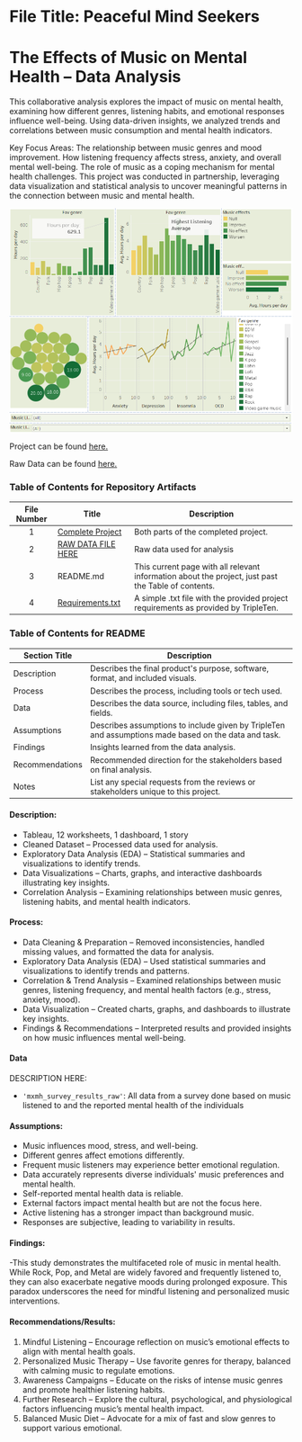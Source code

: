 # File Title: Peaceful Mind Seekers

# The Effects of Music on Mental Health – Data Analysis
This collaborative analysis explores the impact of music on mental health, examining how different genres, listening habits, and emotional responses influence well-being. Using data-driven insights, we analyzed trends and correlations between music consumption and mental health indicators.

Key Focus Areas:
The relationship between music genres and mood improvement.
How listening frequency affects stress, anxiety, and overall mental well-being.
The role of music as a coping mechanism for mental health challenges.
This project was conducted in partnership, leveraging data visualization and statistical analysis to uncover meaningful patterns in the connection between music and mental health.


<img src="https://github.com/SakinahJ/Data_Projects_TripleTen/blob/main/Images/musicmentalhealth.png" alt="First Sheet of Project**">

Project can be found <a href='https://public.tableau.com/views/MusicandMentalHealthImpact/MusicandMentalHealth?:language=en-US&:sid=&:redirect=auth&:display_count=n&:origin=viz_share_link'><u>here</u>.</a>

Raw Data can be found <a href='https://docs.google.com/spreadsheets/d/1bNEahIJpDH_yIR5Mdwtwr_v3HEg66eD5As7hjk9Yy2I/edit?usp=sharing'><u>here</u>.</a>

### Table of Contents for Repository Artifacts
| File Number | Title | Description |
| :-----------: | ----------- |----------- |
| 1 | [Complete Project](https://github.com/SakinahJ/Peaceful-Mind-Seekers) | Both parts of the completed project. |
| 2 | [RAW DATA FILE HERE](https://docs.google.com/spreadsheets/d/1bNEahIJpDH_yIR5Mdwtwr_v3HEg66eD5As7hjk9Yy2I/edit?usp=sharing) | Raw data used for analysis |
| 3 | README.md | This current page with all relevant information about the project, just past the Table of contents. |
| 4 | [Requirements.txt](https://docs.google.com/document/d/1oQGgUblk0TABKeXiJCnAbMDcqbom1LgZSUWXwlMWe_M/edit?usp=sharing) | A simple .txt file with the provided project requirements as provided by TripleTen. |

### Table of Contents for README
| Section Title | Description |
| ----------- |----------- |
| Description | Describes the final product's purpose, software, format, and included visuals. |
| Process | Describes the process, including tools or tech used. |
| Data | Describes the data source, including files, tables, and fields. |
| Assumptions | Describes assumptions to include given by TripleTen and assumptions made based on the data and task. |
| Findings | Insights learned from the data analysis. |
| Recommendations | Recommended direction for the stakeholders based on final analysis. |
| Notes | List any special requests from the reviews or stakeholders unique to this project. |

#### Description:
- Tableau, 12 worksheets, 1 dashboard, 1 story 
- Cleaned Dataset – Processed data used for analysis.
- Exploratory Data Analysis (EDA) – Statistical summaries and visualizations to identify trends.
- Data Visualizations – Charts, graphs, and interactive dashboards illustrating key insights.
- Correlation Analysis – Examining relationships between music genres, listening habits, and mental health indicators.

#### Process:
- Data Cleaning & Preparation – Removed inconsistencies, handled missing values, and formatted the data for analysis.
- Exploratory Data Analysis (EDA) – Used statistical summaries and visualizations to identify trends and patterns.
- Correlation & Trend Analysis – Examined relationships between music genres, listening frequency, and mental health factors (e.g., stress, anxiety, mood).
- Data Visualization – Created charts, graphs, and dashboards to illustrate key insights.
- Findings & Recommendations – Interpreted results and provided insights on how music influences mental well-being.

#### Data
DESCRIPTION HERE:
- `'mxmh_survey_results_raw'`: All data from a survey done based on music listened to and the reported mental health of the individuals
    

#### Assumptions:
- Music influences mood, stress, and well-being.
- Different genres affect emotions differently.
- Frequent music listeners may experience better emotional regulation.
- Data accurately represents diverse individuals' music preferences and mental health.
- Self-reported mental health data is reliable.
- External factors impact mental health but are not the focus here.
- Active listening has a stronger impact than background music.
- Responses are subjective, leading to variability in results.


#### Findings:
-This study demonstrates the multifaceted role of music in mental health. While Rock, Pop, and Metal are widely favored and frequently listened to, they can also exacerbate negative moods during prolonged exposure. This paradox underscores the need for mindful listening and personalized music interventions.

#### Recommendations/Results:
1. Mindful Listening – Encourage reflection on music’s emotional effects to align with mental health goals.
2. Personalized Music Therapy – Use favorite genres for therapy, balanced with calming music to regulate emotions.
3. Awareness Campaigns – Educate on the risks of intense music genres and promote healthier listening habits.
4. Further Research – Explore the cultural, psychological, and physiological factors influencing music’s mental health impact.
5. Balanced Music Diet – Advocate for a mix of fast and slow genres to support various emotional.

